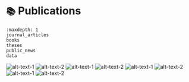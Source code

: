# `📚` Publications

```{toctree}
:maxdepth: 1
journal_articles
books
theses
public_news
data
```

![alt-text-1](../.gitbook/assets/cover_cohenadad11_in_vivo_evidence_of_disseminated_subpial_t2_signal_changes_in_multiple_sclerosis_at_7_t.png) 
![alt-text-2](../.gitbook/assets/cover_cohenadad11_32-channel_rf_coil_optimized_for_brain_and_cervical_spinal_cord_at_3_t.png)
![alt-text-1](../.gitbook/assets/cover_zhao14_nineteen-channel_receive_array_and_four-channel_transmit_array_coil_for_cervical_spinal_cord_imaging_at_7t.jpeg) 
![alt-text-2](../.gitbook/assets/cover_cohenadad12_cervical_spinal_cord_injection_of_epidural_corticosteroids.png)
![alt-text-1](../.gitbook/assets/cover_bilgic12_accelerated_diffusion_spectrum_imaging_with_compressed_sensing_using_adaptive_dictionaries.jpeg)
![alt-text-2](../.gitbook/assets/mangeat_2015_nimg_cover.png)
![alt-text-1](../.gitbook/assets/cover_neurotrauma_2018.jpeg)
![alt-text-2](../.gitbook/assets/cover_brain_2020.png)
